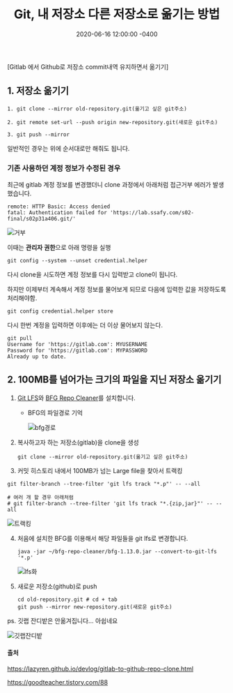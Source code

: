 ﻿---
title: "Git, 내 저장소 다른 저장소로 옮기는 방법"
date: 2020-06-16 12:00:00 -0400
categories: Study
---

[Gitlab 에서 Github로 저장소 commit내역 유지하면서 옮기기]



## 1. 저장소 옮기기

```
1. git clone --mirror old-repository.git(옮기고 싶은 git주소)

2. git remote set-url --push origin new-repository.git(새로운 git주소)

3. git push --mirror
```

일반적인 경우는 위에 순서대로만 해줘도 됩니다.



### 기존 사용하던 계정 정보가 수정된 경우

최근에 gitlab 계정 정보를 변경했더니 clone 과정에서 아래처럼 접근거부 에러가 발생했습니다.

```
remote: HTTP Basic: Access denied
fatal: Authentication failed for 'https://lab.ssafy.com/s02-final/s02p31a406.git/'
```

![거부](../../assets/images/study/git_mirror/거부.JPG)



이때는 **관리자 권한**으로 아래 명령을 실행

```
git config --system --unset credential.helper
```

다시 clone을 시도하면 계정 정보를 다시 입력받고 clone이 됩니다.



하지만 이제부터 계속해서 계정 정보를 물어보게 되므로 다음에 입력한 값을 저장하도록 처리해야함.

```
git config credential.helper store
```

다시 한번 계정을 입력하면 이후에는 더 이상 물어보지 않는다.

```
git pull
Username for 'https://gitlab.com': MYUSERNAME
Password for 'https://gitlab.com': MYPASSWORD
Already up to date.
```




## 2. 100MB를 넘어가는 크기의 파일을 지닌 저장소 옮기기



1. [Git LFS](#https://git-lfs.github.com/)와 [BFG Repo Cleaner](#https://rtyley.github.io/bfg-repo-cleaner/)를 설치합니다.

   - BFG의 파일경로 기억

     ![bfg경로](../../assets/images/study/git_mirror/bfg경로.JPG)

2. 복사하고자 하는 저장소(gitlab)을 clone을 생성

   ```
   git clone --mirror old-repository.git(옮기고 싶은 git주소)
   ```

   

3.  커밋 히스토리 내에서 100MB가 넘는 Large file을 찾아서 트랙킹

   ```
   git filter-branch --tree-filter 'git lfs track "*.p"' -- --all
   
   # 여러 개 할 경우 아래처럼
   # git filter-branch --tree-filter 'git lfs track "*.{zip,jar}"' -- --all
   ```

   ![트랙킹](../../assets/images/study/git_mirror/트랙킹.JPG)



4. 처음에 설치한 BFG를 이용해서 해당 파일들을 git lfs로 변경합니다.

   ```
   java -jar ~/bfg-repo-cleaner/bfg-1.13.0.jar --convert-to-git-lfs '*.p'
   ```

   ![lfs화](../../assets/images/study/git_mirror/lfs화.JPG)



5. 새로운 저장소(github)로 push

   ```
   cd old-repository.git # cd + tab
   git push --mirror new-repository.git(새로운 git주소)
   ```

   



ps. 깃랩 잔디밭은 안옮겨집니다... 아쉽네요

![깃랩잔디밭](../../assets/images/study/git_mirror/깃랩잔디밭.JPG)



#### 출처

https://lazyren.github.io/devlog/gitlab-to-github-repo-clone.html

https://goodteacher.tistory.com/88